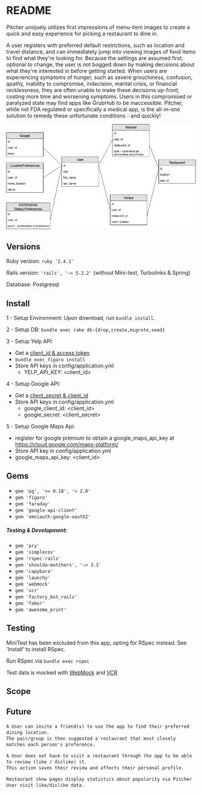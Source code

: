 # README
Pitcher uniquely utilizes first impressions of menu-item images to create a quick and easy experience for picking a restaurant to dine in.

A user registers with preferred default restrictions, such as location and travel distance, and can immediately jump into viewing images of food items to find what they're looking for. Because the settings are assumed first, optional to change, the user is not bogged down by making decisions about what they're interested in before getting started. When users are experiencing symptoms of hunger, such as severe grouchiness, confusion, apathy, inability to compromise, indecision, marital crisis, or financial recklessness, they are often unable to make these decisions up-front, costing more time and worsening symptoms. Users in this compromised or paralyzed state may find apps like GrubHub to be inaccessible. Pitcher, while not FDA regulated or specifically a medical app, is the all-in-one solution to remedy these unfortunate conditions - and quickly!




![Pitcher Schema](Pitcher_Schema.png)


## Versions
Ruby version: ``ruby '2.4.1'``

Rails version: ``'rails', '~> 5.2.2'`` (without Mini-test, Turbolinks & Spring)

Database: Postgresql

## Install
1 - Setup Environment: Upon download, run ``bundle install``.

2 - Setup DB: ``bundle exec rake db:{drop,create,migrate,seed}``

3 - Setup Yelp API:
  - Get a [client_id & access token](https://www.yelp.com/fusion)
  - ``bundle exec figaro install``
  - Store API keys in config/application.yml
    - YELP_API_KEY: <client_id>

4 - Setup Google API:
  - Get a [client_secret & client_id](https://developers.google.com/identity/sign-in/web/sign-in)
  - Store API keys in config/application.yml
    - google_client_id: <client_id>
    - google_secret: <client_secret>

5 - Setup Google Maps Api:
  - register for google premium to obtain a google_maps_api_key at https://cloud.google.com/maps-platform/
  - Store API key in config/application.yml
  - google_maps_api_key: <client_id>

## Gems
- ``gem 'pg', '>= 0.18', '< 2.0'``
- ``gem 'figaro'``
- ``gem 'faraday'``
- ``gem 'google-api-client'``
- ``gem 'omniauth-google-oauth2'``

##### Testing & Development:
- ``gem 'pry'``
- ``gem 'simplecov'``
- ``gem 'rspec-rails'``
- ``gem 'shoulda-matchers', '~> 3.1'``
- ``gem 'capybara'``
- ``gem 'launchy'``
- ``gem 'webmock'``
- ``gem 'vcr'``
- ``gem 'factory_bot_rails'``
- ``gem 'faker'``
- ``gem 'awesome_print'``

## Testing
MiniTest has been excluded from this app, opting for RSpec instead. See 'Install' to install RSpec.

Run RSpec via ``bundle exec rspec``

Test data is mocked with [WebMock](https://github.com/bblimke/webmock) and [VCR](https://github.com/vcr/vcr)

## Scope

## Future
```
A User can invite a friend(s) to use the app to find their preferred dining location.
The pair/group is then suggested a restaurant that most closely matches each person's preference.
```

```
A User does not have to visit a restaurant through the app to be able to review (like / dislike) it.
This action saves their review and affects their personal profile.
```

```
Restaurant show pages display statistics about popularity via Pitcher User visit like/dislike data.
```
